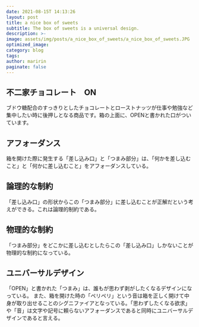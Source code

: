 ```yaml
---
date: 2021-08-15T 14:13:26
layout: post
title: a nice box of sweets
subtitle: The box of sweets is a universal design.
description: >-
image: assets/img/posts/a_nice_box_of_sweets/a_nice_box_of_sweets.JPG
optimized_image: 
category: blog
tags: 
author: maririn
paginate: false
---
```


## 不二家チョコレート　ON

ブドウ糖配合のすっきりとしたチョコレートとローストナッツが仕事や勉強など集中したい時に後押しとなる商品です。箱の上面に、OPENと書かれた口がついています。

## アフォーダンス

箱を開けた際に発生する「差し込み口」と「つまみ部分」は、「何かを差し込むこと」と「何かに差し込むこと」をアフォーダンスしている。

## 論理的な制約

「差し込み口」の形状からこの「つまみ部分」に差し込むことが正解だという考えができる。これは論理的制約である。

## 物理的な制約

「つまみ部分」をどこかに差し込むとしたらこの「差し込み口」しかないことが物理的な制約になっている。

## ユニバーサルデザイン

「OPEN」と書かれた「つまみ」は、誰もが思わず剥がしたくなるデザインになっている。
また、箱を開けた時の「ペリペリ」という音は箱を正しく開けて中身が取り出せることのシグニファイアとなっている。「思わずしたくなる欲求」や「音」は文字や記号に頼らないアフォーダンスであると同時にユニバーサルデザインであると言える。